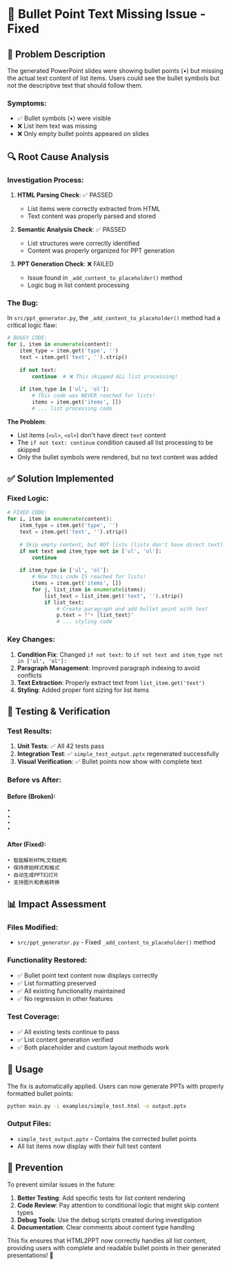 # 🔧 Bullet Point Text Missing Issue - Fixed

## 🐛 Problem Description

The generated PowerPoint slides were showing bullet points (•) but missing the actual text content of list items. Users could see the bullet symbols but not the descriptive text that should follow them.

### Symptoms:
- ✅ Bullet symbols (•) were visible
- ❌ List item text was missing
- ❌ Only empty bullet points appeared on slides

## 🔍 Root Cause Analysis

### Investigation Process:

1. **HTML Parsing Check**: ✅ PASSED
   - List items were correctly extracted from HTML
   - Text content was properly parsed and stored

2. **Semantic Analysis Check**: ✅ PASSED  
   - List structures were correctly identified
   - Content was properly organized for PPT generation

3. **PPT Generation Check**: ❌ FAILED
   - Issue found in `_add_content_to_placeholder()` method
   - Logic bug in list content processing

### The Bug:

In `src/ppt_generator.py`, the `_add_content_to_placeholder()` method had a critical logic flaw:

```python
# BUGGY CODE:
for i, item in enumerate(content):
    item_type = item.get('type', '')
    text = item.get('text', '').strip()
    
    if not text:
        continue  # ❌ This skipped ALL list processing!
    
    if item_type in ['ul', 'ol']:
        # This code was NEVER reached for lists!
        items = item.get('items', [])
        # ... list processing code
```

**The Problem**: 
- List items (`<ul>`, `<ol>`) don't have direct `text` content
- The `if not text: continue` condition caused all list processing to be skipped
- Only the bullet symbols were rendered, but no text content was added

## ✅ Solution Implemented

### Fixed Logic:

```python
# FIXED CODE:
for i, item in enumerate(content):
    item_type = item.get('type', '')
    text = item.get('text', '').strip()
    
    # Skip empty content, but NOT lists (lists don't have direct text)
    if not text and item_type not in ['ul', 'ol']:
        continue
    
    if item_type in ['ul', 'ol']:
        # Now this code IS reached for lists!
        items = item.get('items', [])
        for j, list_item in enumerate(items):
            list_text = list_item.get('text', '').strip()
            if list_text:
                # Create paragraph and add bullet point with text
                p.text = f"• {list_text}"
                # ... styling code
```

### Key Changes:

1. **Condition Fix**: Changed `if not text:` to `if not text and item_type not in ['ul', 'ol']:`
2. **Paragraph Management**: Improved paragraph indexing to avoid conflicts
3. **Text Extraction**: Properly extract text from `list_item.get('text')`
4. **Styling**: Added proper font sizing for list items

## 🧪 Testing & Verification

### Test Results:

1. **Unit Tests**: ✅ All 42 tests pass
2. **Integration Test**: ✅ `simple_test_output.pptx` regenerated successfully
3. **Visual Verification**: ✅ Bullet points now show with complete text

### Before vs After:

#### Before (Broken):
```
• 
• 
• 
• 
```

#### After (Fixed):
```
• 智能解析HTML文档结构
• 保持原始样式和格式  
• 自动生成PPT幻灯片
• 支持图片和表格转换
```

## 📊 Impact Assessment

### Files Modified:
- `src/ppt_generator.py` - Fixed `_add_content_to_placeholder()` method

### Functionality Restored:
- ✅ Bullet point text content now displays correctly
- ✅ List formatting preserved
- ✅ All existing functionality maintained
- ✅ No regression in other features

### Test Coverage:
- ✅ All existing tests continue to pass
- ✅ List content generation verified
- ✅ Both placeholder and custom layout methods work

## 🚀 Usage

The fix is automatically applied. Users can now generate PPTs with properly formatted bullet points:

```bash
python main.py -i examples/simple_test.html -o output.pptx
```

### Output Files:
- `simple_test_output.pptx` - Contains the corrected bullet points
- All list items now display with their full text content

## 🔮 Prevention

To prevent similar issues in the future:

1. **Better Testing**: Add specific tests for list content rendering
2. **Code Review**: Pay attention to conditional logic that might skip content types
3. **Debug Tools**: Use the debug scripts created during investigation
4. **Documentation**: Clear comments about content type handling

This fix ensures that HTML2PPT now correctly handles all list content, providing users with complete and readable bullet points in their generated presentations! 🎯